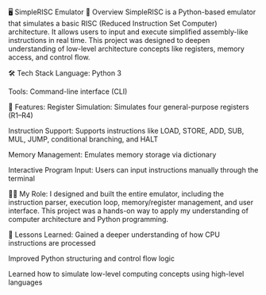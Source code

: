 🖥️ SimpleRISC Emulator
📌 Overview
SimpleRISC is a Python-based emulator that simulates a basic RISC (Reduced Instruction Set Computer) architecture. It allows users to input and execute simplified assembly-like instructions in real time. This project was designed to deepen understanding of low-level architecture concepts like registers, memory access, and control flow.

🛠️ Tech Stack
Language: Python 3

Tools: Command-line interface (CLI)

🚀 Features:
Register Simulation: Simulates four general-purpose registers (R1–R4)

Instruction Support: Supports instructions like LOAD, STORE, ADD, SUB, MUL, JUMP, conditional branching, and HALT

Memory Management: Emulates memory storage via dictionary

Interactive Program Input: Users can input instructions manually through the terminal

👩‍💻 My Role:
I designed and built the entire emulator, including the instruction parser, execution loop, memory/register management, and user interface. This project was a hands-on way to apply my understanding of computer architecture and Python programming.

📘 Lessons Learned:
Gained a deeper understanding of how CPU instructions are processed

Improved Python structuring and control flow logic

Learned how to simulate low-level computing concepts using high-level languages
